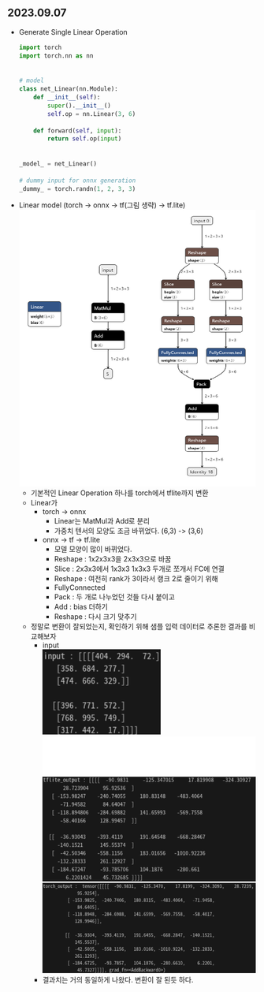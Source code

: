 ## 2023.09.07
* Generate Single Linear Operation
    ```Python
    import torch
    import torch.nn as nn


    # model
    class net_Linear(nn.Module):
        def __init__(self):
            super().__init__()
            self.op = nn.Linear(3, 6)

        def forward(self, input):
            return self.op(input)


    _model_ = net_Linear()

    # dummy input for onnx generation
    _dummy_ = torch.randn(1, 2, 3, 3)
    ```
* Linear model (torch -> onnx -> tf(그림 생략) -> tf.lite)<br>
    ![convert_image](./images/Linear.png)
    * 기본적인 Linear Operation 하나를 torch에서 tflite까지 변환
    * Linear가
        * torch -> onnx
            * Linear는 MatMul과 Add로 분리
            * 가중치 텐서의 모양도 조금 바뀌었다. (6,3) -> (3,6)
        * onnx -> tf -> tf.lite
            * 모델 모양이 많이 바뀌었다.
            * Reshape : 1x2x3x3을 2x3x3으로 바꿈
            * Slice : 2x3x3에서 1x3x3 1x3x3 두개로 쪼개서 FC에 연결
            * Reshape : 여전히 rank가 3이라서 랭크 2로 줄이기 위해
            * FullyConnected
            * Pack : 두 개로 나누었던 것들 다시 붙이고
            * Add : bias 더하기
            * Reshape : 다시 크기 맞추기
    * 정말로 변환이 잘되었는지, 확인하기 위해 샘플 입력 데이터로 추론한 결과를 비교해보자
        * input<br>
        ![input_Data](./images/input.png)<br>
        ![TensorflowLiteOutput](./images/tflite_output.png)
        ![PytorchOutput](./images/torch_output.png)<br>
        * 결과치는 거의 동일하게 나왔다. 변환이 잘 된듯 하다.
